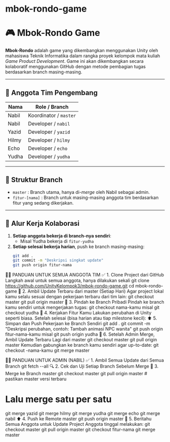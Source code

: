 # mbok-rondo-game

# 🎮 Mbok-Rondo Game

**Mbok-Rondo** adalah game yang dikembangkan menggunakan Unity oleh mahasiswa Teknik Informatika dalam rangka proyek kelompok mata kuliah *Game Product Development*. Game ini akan dikembangkan secara kolaboratif menggunakan GitHub dengan metode pembagian tugas berdasarkan branch masing-masing.

---

## 👥 Anggota Tim Pengembang

| Nama     | Role / Branch         |
|----------|-----------------------|
| Nabil    | Koordinator / `master` |
| Nabil    | Developer / `nabil` |
| Yazid    | Developer / `yazid` |
| Hilmy    | Developer / `hilmy` |
| Echo     | Developer / `echo` |
| Yudha    | Developer / `yudha` |

---

## 🌱 Struktur Branch

- `master` : Branch utama, hanya di-*merge* oleh Nabil sebagai admin.
- `fitur-[nama]` : Branch untuk masing-masing anggota tim berdasarkan fitur yang sedang dikerjakan.

---

## 🔄 Alur Kerja Kolaborasi

1. **Setiap anggota bekerja di branch-nya sendiri**:
   - Misal Yudha bekerja di `fitur-yudha`
2. **Setiap selesai bekerja harian**, push ke branch masing-masing:
   ```bash
   git add .
   git commit -m "Deskripsi singkat update"
   git push origin fitur-nama

👨‍💻 PANDUAN UNTUK SEMUA ANGGOTA TIM
✅ 1. Clone Project dari GitHub
Langkah awal untuk semua anggota, hanya dilakukan sekali
  git clone https://github.com/UnityKelompok3/mbok-rondo-game.git
  cd mbok-rondo-game
🔁 2. Ambil Update Terbaru dari master (Setiap Hari)
Agar project lokal kamu selalu sesuai dengan pekerjaan terbaru dari tim lain:
  git checkout master
  git pull origin master
🌿 3. Pindah ke Branch Pribadi
Pindah ke branch kamu sendiri untuk mengerjakan tugas:
  git checkout nama-kamu
  misal git checkout yudha
🎨 4. Kerjakan Fitur Kamu
Lakukan perubahan di Unity seperti biasa. Setelah selesai (bisa harian atau tiap milestone kecil):
⬆️ 5. Simpan dan Push Pekerjaan ke Branch Sendiri
  git add .
  git commit -m "Deskripsi perubahan, contoh: Tambah animasi NPC wanita"
  git push origin fitur-nama-kamu
  misal git push origin yudha
🔄 6. Setelah Admin Merge, Ambil Update Terbaru Lagi dari master
  git checkout master
  git pull origin master
Kemudian gabungkan ke branch kamu sendiri agar up-to-date:
  git checkout -nama-kamu
  git merge master


🧑‍💼 PANDUAN UNTUK ADMIN (NABIL)
✅ 1. Ambil Semua Update dari Semua Branch
  git fetch --all
🔍 2. Cek dan Uji Setiap Branch Sebelum Merge
🔄 3. Merge ke Branch master
  git checkout master
  git pull origin master  # pastikan master versi terbaru
  # Lalu merge satu per satu
  git merge yazid
  git merge hilmy
  git merge yudha
  git merge echo
  git merge nabil
⬆️ 4. Push ke Remote master
git push origin master
📣 5. Beritahu Semua Anggota untuk Update Project
Anggota tinggal melakukan:
  git checkout master
  git pull origin master
  git checkout fitur-nama
  git merge master











